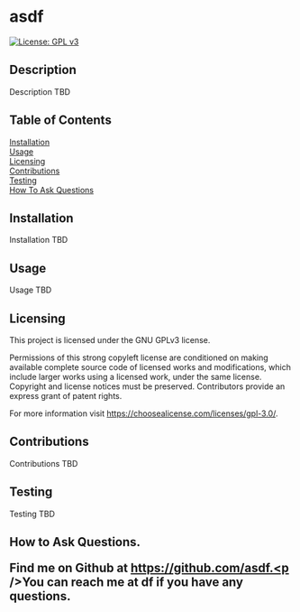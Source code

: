 # asdf



[![License: GPL v3](https://img.shields.io/badge/License-GPLv3-blue.svg)](https://www.gnu.org/licenses/gpl-3.0)

## Description
Description TBD
## Table of Contents
[Installation](#installation)<br />[Usage](#usage)<br />[Licensing](#licensing)<br />[Contributions](#contributions)<br />[Testing](#testing)<br />[How To Ask Questions](#howtoask)
## Installation
Installation TBD
## Usage
Usage TBD
## Licensing
This project is licensed under the GNU GPLv3 license.

Permissions of this strong copyleft license are conditioned on making available complete source code of licensed works and modifications, which include larger works using a licensed work, under the same license. Copyright and license notices must be preserved. Contributors provide an express grant of patent rights.<p />For more information visit https://choosealicense.com/licenses/gpl-3.0/.
## Contributions
Contributions TBD
## Testing
Testing TBD
## How to Ask Questions.<p />Find me on Github at https://github.com/asdf.<p />You can reach me at df if you have any questions.